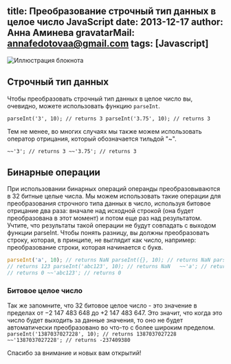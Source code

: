 title: Преобразование строчный тип данных в целое число JavaScript
date: 2013-12-17
author: Анна Аминева
gravatarMail: annafedotovaa@gmail.com
tags: [Javascript]
---

![Иллюстрация блокнота](/blog/images/parseInt.jpg)

## Строчный тип данных
Чтобы преобразовать строчный тип данных в целое число вы, очевидно, можете использовать функцию `parseInt`.

<!-- more -->

`parseInt('3', 10); // returns 3 parseInt('3.75', 10); // returns 3 `

Тем не менее, во многих случаях мы также можем использовать оператор отрицания, который обозначается тильдой "~".

`~~'3'; // returns 3 ~~'3.75'; // returns 3 `

## Бинарные операции
При использовании бинарных операций операнды преобразовываются в 32 битные целые числа. Мы можем использовать такие операции для преобразования строчного типа данных в число, используя битовое отрицание два раза: вначале над исходной строкой (она будет преобразована в этот момент) и потом еще раз над результатом.
Учтите, что результаты такой операции не будут совпадать с выходом функции parseInt. Чтобы понять разницу, вы должны преобразовать строку, которая, в принципе, не выглядит как число, например: преобразование строки, которая начинается с букв.

```javascript
parseInt('a', 10); // returns NaN parseInt({}, 10); // returns NaN parseInt('123abc', 10); 
// returns 123 parseInt('abc123', 10); // returns NaN   ~~'a'; // returns 0 ~~{}; // returns 0 ~~'123abc'; 
// returns 0 ~~'abc123'; // returns 0 
```

### Битовое целое число
Так же запомните, что 32 битовое целое число - это значение в пределах от −2 147 483 648 до +2 147 483 647. Это значит, что когда это число будет выходить за данные значения, то оно не будет автоматически преобразовано во что-то с более широким пределом. 
`parseInt('1387037027228', 10); // returns 1387037027228 ~~'1387037027228'; // returns -237409380` 

Спасибо за внимание и новых вам открытий!

